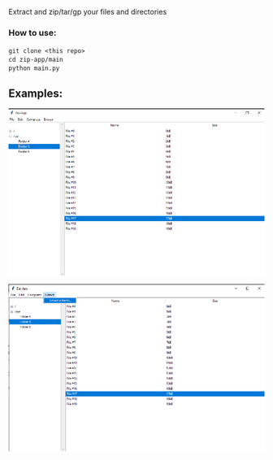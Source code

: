 Extract and zip/tar/gp your files and directories

### How to use:

`git clone <this repo>`\
`cd zip-app/main`\
`python main.py`

## Examples:

![alt text](screenshots/sc4.png)

![alt text](screenshots/sc5.png)


